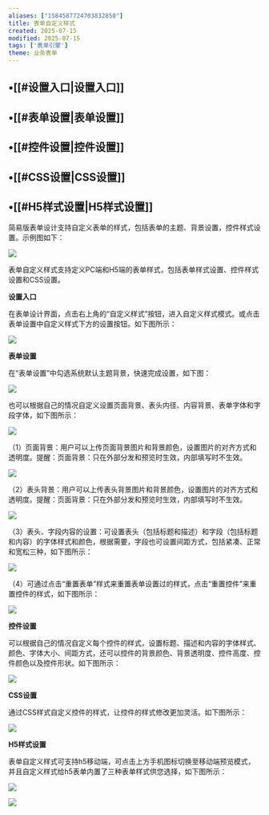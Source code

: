 ```yaml
---
aliases: ["1584587724703832850"]
title: 表单自定义样式
created: 2025-07-15
modified: 2025-07-15
tags: ['表单引擎']
theme: 业务表单
---
```


## •[[#设置入口|设置入口]]

## •[[#表单设置|表单设置]]

## •[[#控件设置|控件设置]]

## •[[#CSS设置|CSS设置]]

## •[[#H5样式设置|H5样式设置]]

简易版表单设计支持自定义表单的样式，包括表单的主题、背景设置，控件样式设置。示例图如下：

![](https://myhelpdoc.oss-cn-heyuan.aliyuncs.com/mdimages/129969d042cb0cd57782c23cb5bc802b.jpg)

表单自定义样式支持定义PC端和H5端的表单样式，包括表单样式设置、控件样式设置和CSS设置。

**设置入口**

在表单设计界面，点击右上角的“自定义样式”按钮，进入自定义样式模式。或点击表单设置中自定义样式下方的设置按钮。如下图所示：

![](https://myhelpdoc.oss-cn-heyuan.aliyuncs.com/mdimages/2d1c4b4e2aa58ef10041c35d80f8f52c.jpg)

**表单设置**

在“表单设置”中勾选系统默认主题背景，快速完成设置，如下图：

![](https://myhelpdoc.oss-cn-heyuan.aliyuncs.com/mdimages/acc635a2451a5d2c4ada11766f9b463b.jpg)

也可以根据自己的情况自定义设置页面背景、表头内径、内容背景、表单字体和字段字体，如下图所示：

![](https://myhelpdoc.oss-cn-heyuan.aliyuncs.com/mdimages/b5fdbcb8890c67d0b85af11512b23fd9.jpg)

（1）页面背景：用户可以上传页面背景图片和背景颜色，设置图片的对齐方式和透明度。提醒：页面背景：只在外部分发和预览时生效，内部填写时不生效。

![](https://myhelpdoc.oss-cn-heyuan.aliyuncs.com/mdimages/8a971049f7a6070ac01aa3feb450fb65.jpg)

（2）表头背景：用户可以上传表头背景图片和背景颜色，设置图片的对齐方式和透明度。提醒：页面背景：只在外部分发和预览时生效，内部填写时不生效。

![](https://myhelpdoc.oss-cn-heyuan.aliyuncs.com/mdimages/bac9fb8a61c812743d4d0eed26593624.jpg)

（3）表头、字段内容的设置：可设置表头（包括标题和描述）和字段（包括标题和内容）的字体样式和颜色，根据需要，字段也可设置间距方式，包括紧凑、正常和宽松三种，如下图所示：

![](https://myhelpdoc.oss-cn-heyuan.aliyuncs.com/mdimages/e03aab047842674ce82790b0ed58e0df.jpg)

（4）可通过点击“重置表单”样式来重置表单设置过的样式，点击“重置控件”来重置控件的样式，如下图所示：

![](https://myhelpdoc.oss-cn-heyuan.aliyuncs.com/mdimages/6e548e726a84723c2b40de6b6736e5b7.jpg)

**控件设置**

可以根据自己的情况自定义每个控件的样式，设置标题、描述和内容的字体样式、颜色、字体大小、间距方式，还可以控件的背景颜色、背景透明度、控件高度、控件颜色以及控件形状。如下图所示：

![](https://myhelpdoc.oss-cn-heyuan.aliyuncs.com/mdimages/bb0600b8b7457238214a74ad16d49a39.jpg)

**CSS设置**

通过CSS样式自定义控件的样式，让控件的样式修改更加灵活。如下图所示：

![](https://myhelpdoc.oss-cn-heyuan.aliyuncs.com/mdimages/303a441169cff08cb19ecf0a215288b5.jpg)

**H5样式设置**

表单自定义样式可支持h5移动端，可点击上方手机图标切换至移动端预览模式，并且自定义样式给h5表单内置了三种表单样式供您选择，如下图所示：

![](https://myhelpdoc.oss-cn-heyuan.aliyuncs.com/mdimages/54bf5d544320e8bc970f067b9594142c.jpg)

![](https://myhelpdoc.oss-cn-heyuan.aliyuncs.com/mdimages/223cd7fc4003cf414b1038348c4f4a6c.jpg)

